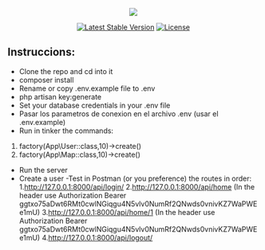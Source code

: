 <p align="center"><img src="https://laravel.com/assets/img/components/logo-laravel.svg"></p>

<p align="center">
<a href="https://packagist.org/packages/laravel/framework"><img src="https://poser.pugx.org/laravel/framework/v/stable.svg" alt="Latest Stable Version"></a>
<a href="https://packagist.org/packages/laravel/framework"><img src="https://poser.pugx.org/laravel/framework/license.svg" alt="License"></a>
</p>

## Instruccions:

- Clone the repo and cd into it
- composer install
- Rename or copy .env.example file to .env
- php artisan key:generate
- Set your database credentials in your .env file
- Pasar los parametros de conexion en el archivo .env (usar el .env.example)
- Run in tinker the commands:
1. factory(App\User::class,10)->create()
2. factory(App\Map::class,10)->create()
- Run the server
- Create a user
-Test in Postman (or you preference) the routes in order:
1.http://127.0.0.1:8000/api/login/
2.http://127.0.0.1:8000/api/home (In the header use Authorization Bearer ggtxo75aDwt6RMt0cwlNGiqgu4N5vlv0NumRf2QNwds0vnivKZ7WaPWEe1mU)
3.http://127.0.0.1:8000/api/home/1 (In the header use Authorization Bearer ggtxo75aDwt6RMt0cwlNGiqgu4N5vlv0NumRf2QNwds0vnivKZ7WaPWEe1mU)
4.http://127.0.0.1:8000/api/logout/

